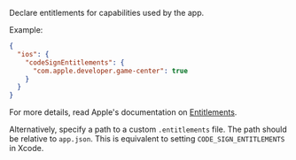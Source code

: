 Declare entitlements for capabilities used by the app.

Example:

```json
{
  "ios": {
    "codeSignEntitlements": {
      "com.apple.developer.game-center": true
    }
  }
}
```

For more details, read Apple's documentation on
[Entitlements](https://developer.apple.com/documentation/bundleresources/entitlements).

Alternatively, specify a path to a custom `.entitlements` file. The path should
be relative to `app.json`. This is equivalent to setting
`CODE_SIGN_ENTITLEMENTS` in Xcode.

